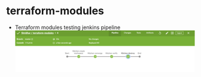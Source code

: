 # terraform-modules
* Terraform modules testing jenkins pipeline
![Alt text](images/terraform-modules.png?raw=true "Title")
